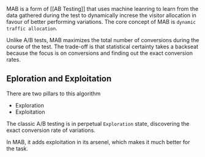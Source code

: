 MAB is a form of [[AB Testing]] that uses machine leanring to learn from the data gathered during the test to dynamically increse the visitor allocation in favour of better performing variations. The core concept of MAB is `dynamic traffic allocation`. 

Unlike A/B tests, MAB maximizes the total number of conversions during the course of the test. The trade-off is that statistical certainty takes a backseat because the focus is on conversions and finding out the exact conversion rates.

## Eploration and Exploitation

There are two pillars to this algorithm
- Exploration
- Exploitation

The classic A/B testing is in perpetual `Exploration` state, discovering the exact conversion rate of variations.

In MAB, it adds exploitation in its arsenel, which makes it much better for the task.